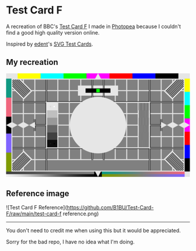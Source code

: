 # Test Card F

A recreation of BBC's [Test Card F](https://en.wikipedia.org/wiki/Test_Card_F) I made in [Photopea](https://www.photopea.com) because I couldn't find a good high quality version online.

Inspired by [edent](https://github.com/edent)'s [SVG Test Cards](https://github.com/edent/SVGtestcard).

## My recreation
![Test Card F Recreation](https://github.com/B1BU/Test-Card-F/raw/main/test-card-f.png)

## Reference image

![Test Card F Reference](https://github.com/B1BU/Test-Card-F/raw/main/test-card-f reference.png)

***

You don't need to credit me when using this but it would be appreciated.

Sorry for the bad repo, I have no idea what I'm doing.
